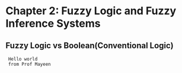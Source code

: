 # Chapter 2: Fuzzy Logic and Fuzzy Inference Systems 
## Fuzzy Logic vs Boolean(Conventional Logic)

```
 Hello world
 from Prof Mayeen
```

